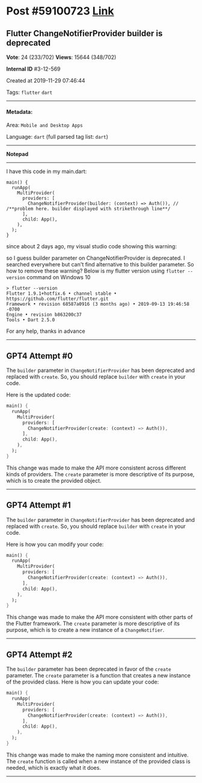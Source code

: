 
# Post \#59100723 [Link](https://stackoverflow.com/questions/59100723/)

## Flutter ChangeNotifierProvider builder is deprecated

**Vote**: 24 (233/702) **Views**: 15644 (348/702) 

**Internal ID** \#3-12-569

Created at 2019-11-29 07:46:44

Tags: `flutter` `dart`

----------

#### Metadata:

Area: `Mobile and Desktop Apps`

Language: `dart` (full parsed tag list: `dart`)

----------

**Notepad**


----------

I have this code in my main.dart:

```
main() {
  runApp(
    MultiProvider(
      providers: [
        ChangeNotifierProvider(builder: (context) => Auth()), // /**problem here. builder displayed with strikethrough line**/
      ],
      child: App(),
    ),
  );
}
```


since about 2 days ago, my visual studio code showing this warning:

[](https://i.stack.imgur.com/7hSyw.png)

so I guess builder parameter on ChangeNotifierProvider is deprecated. I searched everywhere but can't find alternative to this builder parameter. So how to remove these warning? Below is my flutter version using `flutter --version` command on Windows 10

```
> flutter --version
Flutter 1.9.1+hotfix.6 • channel stable • https://github.com/flutter/flutter.git
Framework • revision 68587a0916 (3 months ago) • 2019-09-13 19:46:58 -0700
Engine • revision b863200c37
Tools • Dart 2.5.0
```


For any help, thanks in advance


----------
        
## GPT4 Attempt \#0

The `builder` parameter in `ChangeNotifierProvider` has been deprecated and replaced with `create`. So, you should replace `builder` with `create` in your code.

Here is the updated code:

```dart
main() {
  runApp(
    MultiProvider(
      providers: [
        ChangeNotifierProvider(create: (context) => Auth()),
      ],
      child: App(),
    ),
  );
}
```

This change was made to make the API more consistent across different kinds of providers. The `create` parameter is more descriptive of its purpose, which is to create the provided object.

--------

## GPT4 Attempt \#1

The `builder` parameter in `ChangeNotifierProvider` has been deprecated and replaced with `create`. So, you should replace `builder` with `create` in your code.

Here is how you can modify your code:

```dart
main() {
  runApp(
    MultiProvider(
      providers: [
        ChangeNotifierProvider(create: (context) => Auth()),
      ],
      child: App(),
    ),
  );
}
```

This change was made to make the API more consistent with other parts of the Flutter framework. The `create` parameter is more descriptive of its purpose, which is to create a new instance of a `ChangeNotifier`.

--------

## GPT4 Attempt \#2

The `builder` parameter has been deprecated in favor of the `create` parameter. The `create` parameter is a function that creates a new instance of the provided class. Here is how you can update your code:

```dart
main() {
  runApp(
    MultiProvider(
      providers: [
        ChangeNotifierProvider(create: (context) => Auth()),
      ],
      child: App(),
    ),
  );
}
```

This change was made to make the naming more consistent and intuitive. The `create` function is called when a new instance of the provided class is needed, which is exactly what it does.

--------
